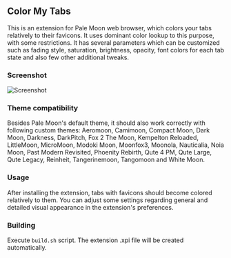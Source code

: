 ## Color My Tabs
This is an extension for Pale Moon web browser, which colors your tabs relatively to their favicons. It uses dominant color lookup to this purpose, with some restrictions. It has several parameters which can be customized such as fading style, saturation, brightness, opacity, font colors for each tab state and also few other additional tweaks.

### Screenshot
![Screenshot](http://i.imgur.com/tCkSg2j.png)

### Theme compatibility
Besides Pale Moon's default theme, it should also work correctly with following custom themes: Aeromoon, Camimoon, Compact Moon, Dark Moon, Darkness, DarkPitch, Fox 2 The Moon, Kempelton Reloaded, LittleMoon, MicroMoon, Modoki Moon, Moonfox3, Moonola, Nauticalia, Noia Moon, Past Modern Revisited, Phoenity Rebirth, Qute 4 PM, Qute Large, Qute Legacy, Reinheit, Tangerinemoon, Tangomoon and White Moon.

### Usage
After installing the extension, tabs with favicons should become colored relatively to them. You can adjust some settings regarding general and detailed visual appearance in the extension's preferences.

### Building
Execute `build.sh` script. The extension .xpi file will be created automatically.